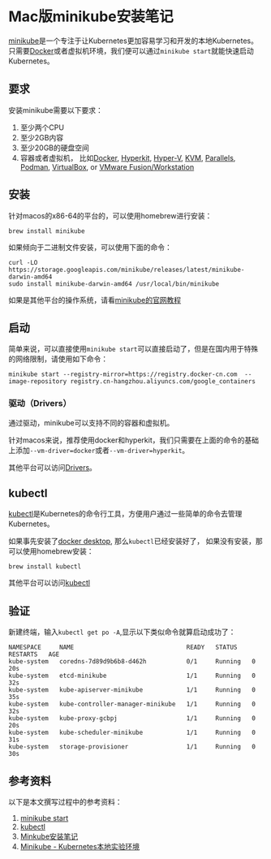 # Mac版minikube安装笔记

[minikube](https://minikube.sigs.k8s.io/docs/start/)是一个专注于让Kubernetes更加容易学习和开发的本地Kubernetes。
只需要[Docker](https://www.docker.com/)或者虚拟机环境，我们便可以通过`minikube start`就能快速启动Kubernetes。

## 要求

安装minikube需要以下要求：

1. 至少两个CPU
2. 至少2GB内容
3. 至少20GB的硬盘空间
4. 容器或者虚拟机， 比如[Docker](https://www.docker.com/), [Hyperkit](https://github.com/moby/hyperkit), [Hyper-V](https://docs.microsoft.com/en-us/windows-server/virtualization/hyper-v/hyper-v-technology-overview), [KVM](https://www.linux-kvm.org/page/Main_Page), [Parallels](https://www.parallels.com/), [Podman](https://podman.io/), [VirtualBox](https://www.virtualbox.org/), or [VMware Fusion/Workstation](https://www.vmware.com/asean/products/fusion.html)

## 安装

针对macos的x86-64的平台的，可以使用homebrew进行安装：

```
brew install minikube
```

如果倾向于二进制文件安装，可以使用下面的命令：

```
curl -LO https://storage.googleapis.com/minikube/releases/latest/minikube-darwin-amd64
sudo install minikube-darwin-amd64 /usr/local/bin/minikube
```

如果是其他平台的操作系统，请看[minikube的官网教程](https://minikube.sigs.k8s.io/docs/start/)

## 启动

简单来说，可以直接使用`minikube start`可以直接启动了，但是在国内用于特殊的网络限制，请使用如下命令：

```
minikube start --registry-mirror=https://registry.docker-cn.com  --image-repository registry.cn-hangzhou.aliyuncs.com/google_containers
```

### 驱动（Drivers）

通过驱动，minikube可以支持不同的容器和虚拟机。

针对macos来说，推荐使用docker和hyperkit，我们只需要在上面的命令的基础上添加`--vm-driver=docker`或者`--vm-driver=hyperkit`。

其他平台可以访问[Drivers](https://minikube.sigs.k8s.io/docs/drivers/)。

## kubectl

[kubectl](https://kubernetes.io/docs/tasks/tools/)是Kubernetes的命令行工具，方便用户通过一些简单的命令去管理Kubernetes。

如果事先安装了[docker desktop](https://desktop.docker.com/mac/stable/Docker.dmg), 那么`kubectl`已经安装好了，
如果没有安装，那可以使用homebrew安装：

```
brew install kubectl 
```

其他平台可以访问[kubectl](https://kubernetes.io/docs/tasks/tools/#kubectl)

## 验证

新建终端，输入`kubectl get po -A`,显示以下类似命令就算启动成功了：

```
NAMESPACE     NAME                               READY   STATUS    RESTARTS   AGE
kube-system   coredns-7d89d9b6b8-d462h           0/1     Running   0          20s
kube-system   etcd-minikube                      1/1     Running   0          32s
kube-system   kube-apiserver-minikube            1/1     Running   0          35s
kube-system   kube-controller-manager-minikube   1/1     Running   0          32s
kube-system   kube-proxy-gcbpj                   1/1     Running   0          20s
kube-system   kube-scheduler-minikube            1/1     Running   0          31s
kube-system   storage-provisioner                1/1     Running   0          30s
```


## 参考资料

以下是本文撰写过程中的参考资料：

1. [minikube start](https://minikube.sigs.k8s.io/docs/start/)
2. [kubectl](https://kubernetes.io/docs/tasks/tools/#kubectl)
3. [Minkube安装笔记](https://damingerdai.github.io/software/k8s/how-to-install-minkube/)
4. [Minikube - Kubernetes本地实验环境](https://developer.aliyun.com/article/221687)